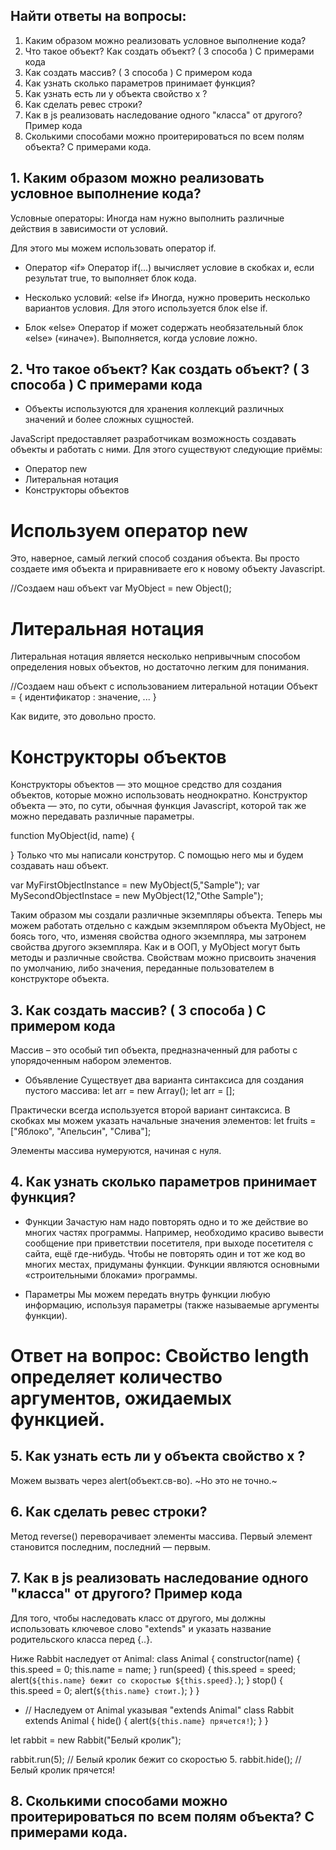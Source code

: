 ## Найти ответы на вопросы: ##
1. Каким образом можно реализовать условное выполнение кода?
2. Что такое объект? Как создать объект? ( 3 способа ) С примерами кода
3. Как создать массив? ( 3 способа ) С примером кода
4. Как узнать сколько параметров принимает функция?
5. Как узнать есть ли у объекта свойство x ?
6. Как сделать ревес строки?
7. Как в js реализовать наследование одного "класса" от другого? Пример кода
8. Сколькими способами можно проитерироваться по всем полям объекта? С примерами кода.


## 1. Каким образом можно реализовать условное выполнение кода? ##
Условные операторы: 
Иногда нам нужно выполнить различные действия в зависимости от условий.

Для этого мы можем использовать оператор if.

* Оператор «if»
Оператор if(...) вычисляет условие в скобках и, если результат true, то выполняет блок кода.

* Несколько условий: «else if»
Иногда, нужно проверить несколько вариантов условия. Для этого используется блок else if.

* Блок «else»
Оператор if может содержать необязательный блок «else» («иначе»). Выполняется, когда условие ложно.

## 2. Что такое объект? Как создать объект? ( 3 способа ) С примерами кода ##

* Объекты используются для хранения коллекций различных значений и более сложных сущностей.

JavaScript предоставляет разработчикам возможность создавать объекты и работать с ними. Для этого существуют следующие приёмы:
* Оператор new
* Литеральная нотация
* Конструкторы объектов


# Используем оператор new #
Это, наверное, самый легкий способ создания объекта. Вы просто создаете имя объекта и приравниваете его к новому объекту Javascript.

//Создаем наш объект
var MyObject = new Object();

# Литеральная нотация #
Литеральная нотация является несколько непривычным способом определения новых объектов, но достаточно легким для понимания.

//Создаем наш объект с использованием литеральной нотации
Объект = {
идентификатор : значение,
...
} 

Как видите, это довольно просто.

# Конструкторы объектов #

Конструкторы объектов — это мощное средство для создания объектов, которые можно использовать неоднократно. Конструктор объекта — это, по сути, обычная функция Javascript, которой так же можно передавать различные параметры.

function MyObject(id, name)
{

} 
Только что мы написали конструтор. С помощью него мы и будем создавать наш объект.

var MyFirstObjectInstance = new MyObject(5,"Sample");
var MySecondObjectInstace = new MyObject(12,"Othe Sample"); 

Таким образом мы создали различные экземпляры объекта. Теперь мы можем работать отдельно с каждым экземпляром объекта MyObject, не боясь того, что, изменяя свойства одного экземпляра, мы затронем свойства другого экземпляра.
Как и в ООП, у MyObject могут быть методы и различные свойства. Свойствам можно присвоить значения по умолчанию, либо значения, переданные пользователем в конструкторе объекта.


## 3. Как создать массив? ( 3 способа ) С примером кода ##
Массив – это особый тип объекта, предназначенный для работы с упорядоченным набором элементов.

* Объявление
Существует два варианта синтаксиса для создания пустого массива:
let arr = new Array();
let arr = [];

Практически всегда используется второй вариант синтаксиса. В скобках мы можем указать начальные значения элементов:
let fruits = ["Яблоко", "Апельсин", "Слива"];

Элементы массива нумеруются, начиная с нуля.

## 4. Как узнать сколько параметров принимает функция? ##
* Функции
Зачастую нам надо повторять одно и то же действие во многих частях программы.
Например, необходимо красиво вывести сообщение при приветствии посетителя, при выходе посетителя с сайта, ещё где-нибудь.
Чтобы не повторять один и тот же код во многих местах, придуманы функции. Функции являются основными «строительными блоками» программы.

* Параметры
Мы можем передать внутрь функции любую информацию, используя параметры (также называемые аргументы функции).

# Ответ на вопрос: Свойство length определяет количество аргументов, ожидаемых функцией. #

## 5. Как узнать есть ли у объекта свойство x ? ##
Можем вызвать через alert(объект.св-во). ~Но это не точно.~


## 6. Как сделать ревес строки? ##
Метод reverse() переворачивает элементы массива. Первый элемент становится последним, последний — первым.

## 7. Как в js реализовать наследование одного "класса" от другого? Пример кода ##
Для того, чтобы наследовать класс от другого, мы должны использовать ключевое слово "extends" и указать название родительского класса перед {..}.

Ниже Rabbit наследует от Animal:
class Animal {
  constructor(name) {
    this.speed = 0;
    this.name = name;
  }
  run(speed) {
    this.speed = speed;
    alert(`${this.name} бежит со скоростью ${this.speed}.`);
  }
  stop() {
    this.speed = 0;
    alert(`${this.name} стоит.`);
  }
}

* // Наследуем от Animal указывая "extends Animal"
class Rabbit extends Animal {
  hide() {
    alert(`${this.name} прячется!`);
  }
}

let rabbit = new Rabbit("Белый кролик");

rabbit.run(5); // Белый кролик бежит со скоростью 5.
rabbit.hide(); // Белый кролик прячется!

## 8. Сколькими способами можно проитерироваться по всем полям объекта? С примерами кода. ##